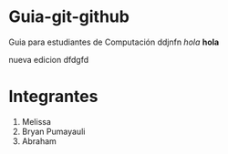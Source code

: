 # Guia-git-github
Guia para estudiantes de Computación 
ddjnfn
*hola*
**hola**

nueva edicion
dfdgfd

# Integrantes
1. Melissa 
2. Bryan Pumayauli
3. Abraham
